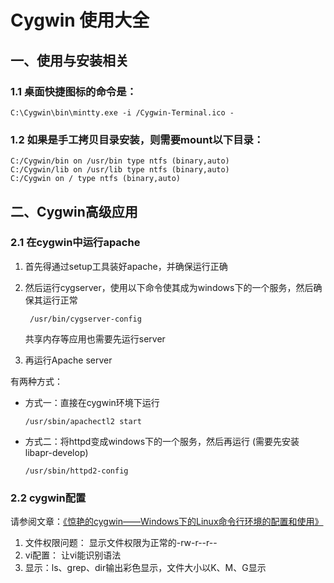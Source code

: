 Cygwin 使用大全
====

一、使用与安装相关
----

### 1.1 桌面快捷图标的命令是：

    C:\Cygwin\bin\mintty.exe -i /Cygwin-Terminal.ico -
    
### 1.2 如果是手工拷贝目录安装，则需要mount以下目录：

    C:/Cygwin/bin on /usr/bin type ntfs (binary,auto)
    C:/Cygwin/lib on /usr/lib type ntfs (binary,auto)
    C:/Cygwin on / type ntfs (binary,auto)

二、Cygwin高级应用
----
 
### 2.1 在cygwin中运行apache

1. 首先得通过setup工具装好apache，并确保运行正确

2. 然后运行cygserver，使用以下命令使其成为windows下的一个服务，然后确保其运行正常

        /usr/bin/cygserver-config

   共享内存等应用也需要先运行server

3. 再运行Apache server

  有两种方式：

   - 方式一：直接在cygwin环境下运行

         /usr/sbin/apachectl2 start

   - 方式二：将httpd变成windows下的一个服务，然后再运行 (需要先安装libapr-develop)

         /usr/sbin/httpd2-config 

### 2.2 cygwin配置

请参阅文章：[《惊艳的cygwin——Windows下的Linux命令行环境的配置和使用》](http://oldratlee.com/post/2012-12-22/stunning-cygwin)

1. 文件权限问题： 显示文件权限为正常的-rw-r--r--
2. vi配置： 让vi能识别语法
3. 显示：ls、grep、dir输出彩色显示，文件大小以K、M、G显示

